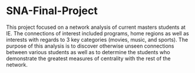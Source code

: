 # SNA-Final-Project

This project focused on a network analysis of current masters students at IE. The connections of interest included programs, home regions as well as interests with regards to 3 key categories (movies, music, and sports). The purpose of this analysis is to discover otherwise unseen connections between various students as well as to determine the students who demonstrate the greatest measures of centrality with the rest of the network.
